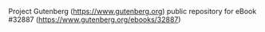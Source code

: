 Project Gutenberg (https://www.gutenberg.org) public repository for eBook #32887 (https://www.gutenberg.org/ebooks/32887)
